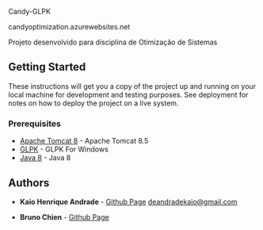 Candy-GLPK 

candyoptimization.azurewebsites.net

Projeto desenvolvido para disciplina de Otimização de Sistemas

## Getting Started

These instructions will get you a copy of the project up and running on your local machine for development and testing purposes. See deployment for notes on how to deploy the project on a live system.

### Prerequisites

* [Apache Tomcat 8](https://tomcat.apache.org/download-80.cgi) - Apache Tomcat 8.5
* [GLPK](http://winglpk.sourceforge.net/) - GLPK For Windows
* [Java 8](https://www.java.com/pt_BR/download/) - Java 8



## Authors

* **Kaio Henrique Andrade** - [Github Page](https://andradekaio.github.io)
deandradekaio@gmail.com

* **Bruno Chien** - [Github Page]()



